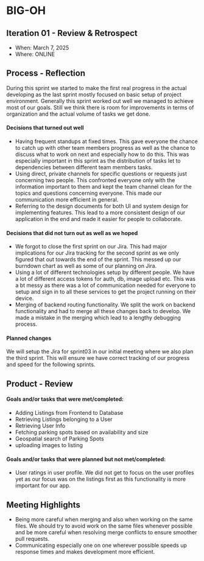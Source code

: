 # BIG-OH

## Iteration 01 - Review & Retrospect

* When: March 7, 2025
* Where: ONLINE

## Process - Reflection

During this sprint we started to make the first real progress in the actual developing as the 
last sprint mostly focused on basic setup of project environment. Generally this sprint worked 
out well we managed to achieve most of our goals. Still we think there is room for improvements 
in terms of organization and the actual volume of tasks we get done. 




#### Decisions that turned out well
- Having frequent standups at fixed times. This gave everyone the chance to catch up with other 
  team members progress as well as the chance to discuss what to work on next and especially how 
  to do this. This was especially important in this sprint as the distribution of tasks let to 
  dependencies between different team members tasks.
- Using direct, private channels for specific questions or requests just concerning two people. 
  This confronted everyone only with the information important to them and kept the team channel 
  clean for the topics and questions concerning everyone. This made our communication more 
  efficient in general.
- Referring to the design documents for both UI and system design for implementing features. 
  This lead to a more consistent design of our application in the end and made it easier for 
  people to collaborate.


#### Decisions that did not turn out as well as we hoped
- We forgot to close the first sprint on our Jira. This had major implications for our Jira 
  tracking for the second sprint as we only figured that out towards the end of the sprint. This 
  messed up our burndown chart as well as some of our planning on Jira. 
- Using a lot of different technologies setup by different people. We have a lot of different 
  access tokens for auth, db, image upload etc. This was a bt messy as there was a lot of 
  communication needed for everyone to setup and sign in to all these services to get the 
  project running on their device.
- Merging of backend routing functionality. We split the work on backend functionality and had 
  to merge all these changes back to develop. We made a mistake in the merging which lead to a 
  lengthy debugging process.


#### Planned changes

We will setup the Jira for sprint03 in our initial meeting where we also plan the third sprint. 
This will ensure we have correct tracking of our progress and speed for the following sprints.

## Product - Review

#### Goals and/or tasks that were met/completed:
- Adding Listings from Frontend to Database 
- Retrieving Listings belonging to a User
- Retrieving User Info
- Fetching parking spots based on availability and size
- Geospatial search of Parking Spots
- uploading images to listing
#### Goals and/or tasks that were planned but not met/completed:
- User ratings in user profile. We did not get to focus on the user profiles yet as our focus 
  was on the listings first as this functionality is more important for our app.

## Meeting Highlights
- Being more careful when merging and also when working on the same files. We should try to 
  avoid work on the same files whenever possible and be more careful when resolving merge 
  conflicts to ensure smoother pull requests.
- Communicating especially one on one wherever possible speeds up response times and makes 
  development more efficient.
